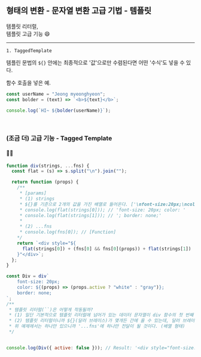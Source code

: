 ## 형태의 변환 - 문자열 변환 고급 기법 - 템플릿

템플릿 리터럴,<br />
템플릿 고급 기능 😄

---

```
1. TaggedTemplate
```

템플린 문법의 `${}` 안에는 최종적으로 '값'으로만 수렴된다면 어떤 '수식'도 넣을 수 있다.

함수 호출을 넣은 예.

```js
const userName = "Jeong myeonghyeon";
const bolder = (text) => `<b>${text}</b>`;

console.log(`HI~ ${bolder(userName)}`);
```

<br />

### (조금 더) 고급 기능 - Tagged Template

#### 😵‍💫

```js
function div(strings, ...fns) {
  const flat = (s) => s.split("\n").join("");

  return function (props) {
    /**
     * [params]
     * (1) strings
     * ${}를 기준으로 2개의 값을 가진 배열로 들어온다. ['\nfont-size:20px;\ncolor:', ';\nborder:none;\n']
     * console.log(flat(strings[0])); // 'font-size: 20px; color: '
     * console.log(flat(strings[1])); // '; border: none;'
     *
     * (2) ...fns
     * console.log(fns[0]); // [Function] 
    */
    return `<div style="${
      flat(strings[0]) + (fns[0] && fns[0](props)) + flat(strings[1])
    }"</div>`;
  };
}

const Div = div`
    font-size: 20px;
    color: ${(props) => (props.active ? "white" : "gray")};
    border: none;
`; 
/**
 * 템플릿 리터럴(``)은 어떻게 작동될까?
 * (1) 일단 기본적으로 템플릿 리터럴에 넘어가 있는 데이터 문자열이 div 함수의 첫 번째 인자로 전달이 된다.
 * (2) 템플릿 리터럴이니까 ${}(달러 브레이스)가 몇개든 간에 올 수 있는데, 달러 브레이스의 개수만큼 뒤쪽 가변 인자로 전달이 된다. 
 * 위 예제에서는 하나만 있으니까 '...fns'에 하나만 전달이 될 것이다. (배열 형태)
 */


console.log(Div({ active: false })); // Result: '<div style="font-size: 20px;color: gray;border: none;"</div>'
```
